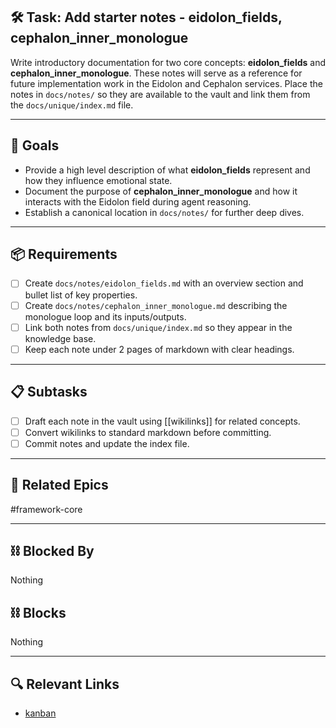 ## 🛠️ Task: Add starter notes - eidolon_fields, cephalon_inner_monologue

Write introductory documentation for two core concepts: **eidolon_fields** and
**cephalon_inner_monologue**.  These notes will serve as a reference for future
implementation work in the Eidolon and Cephalon services.  Place the notes in
`docs/notes/` so they are available to the vault and link them from the
`docs/unique/index.md` file.

---

## 🎯 Goals

- Provide a high level description of what **eidolon_fields** represent and how
  they influence emotional state.
- Document the purpose of **cephalon_inner_monologue** and how it interacts with
  the Eidolon field during agent reasoning.
- Establish a canonical location in `docs/notes/` for further deep dives.

---

## 📦 Requirements
- [ ] Create `docs/notes/eidolon_fields.md` with an overview section and bullet
      list of key properties.
- [ ] Create `docs/notes/cephalon_inner_monologue.md` describing the monologue
      loop and its inputs/outputs.
- [ ] Link both notes from `docs/unique/index.md` so they appear in the
      knowledge base.
- [ ] Keep each note under 2 pages of markdown with clear headings.

---

## 📋 Subtasks
- [ ] Draft each note in the vault using [[wikilinks]] for related concepts.
- [ ] Convert wikilinks to standard markdown before committing.
- [ ] Commit notes and update the index file.

---

## 🔗 Related Epics

#framework-core

---

## ⛓️ Blocked By

Nothing

## ⛓️ Blocks

Nothing

---

## 🔍 Relevant Links

- [kanban](../boards/kanban.md)
